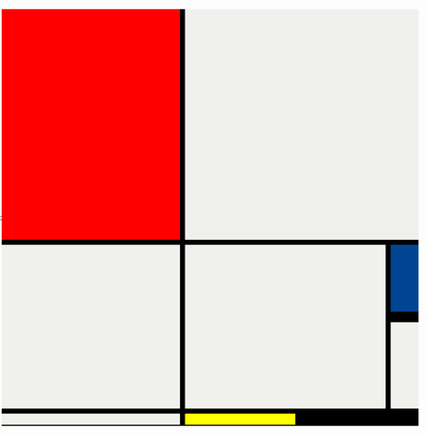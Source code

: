 # Mondrian-using-CSS
Below is the code for Mondrain style Painting using HTML and CSS.

HTML:  

<!DOCTYPE html>
<html lang="en">

<head>
  <meta charset="UTF-8">
  <meta name="viewport" content="width=device-width, initial-scale=1.0">
  <title>Mondrian Project</title>
  <style>
   body{
    display: flex;
    justify-content: center;
    align-items: center;
    height: 100vh;
    margin: 0;
    padding: 0;
   }
   .painting{
    display: grid;
    height: 748px;
    width: 748px;
    background-color: black;
    grid-template-columns: 320px 198px 153px 50px;
    grid-template-rows: 414px 130px 155px 20px;
    gap: 9px;
   }
   .item{
    background-color: #F0F1EC;
   }
   .red{
    background-color: red;
   }
   .white1{
    grid-column: span 3;
   }
   .white2{
    grid-row: span 2;
   }
   .white3{
    grid-area: 2 / 2 / 4 / 4;
   }
   .blue{
    background-color: #004592;
    border-bottom: 10px solid black;
   }
   .yellow{
    background-color: yellow;
   }
   .black{
    background-color: black;
   }

  </style>
</head>

<body>
  <!-- Write your HTML here -->
  <div class="painting">
    <div class="item red"></div>
    <div class="item white1"></div>
    <div class="item white2"></div>
    <div class="item white3"></div>
    <div class="item blue"></div>
    <div class="item white4"></div>
    <div class="item"></div>
    <div class="item yellow"></div>
    <div class="item black"></div>
  </div>
</body>

</html>
